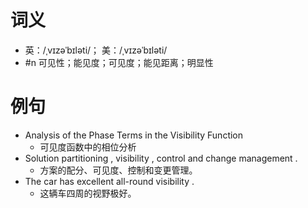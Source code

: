 # 词义
- 英：/ˌvɪzəˈbɪləti/； 美：/ˌvɪzəˈbɪləti/
- #n 可见性；能见度；可见度；能见距离；明显性
# 例句
- Analysis of the Phase Terms in the Visibility Function
	- 可见度函数中的相位分析
- Solution partitioning , visibility , control and change management .
	- 方案的配分、可见度、控制和变更管理。
- The car has excellent all-round visibility .
	- 这辆车四周的视野极好。

